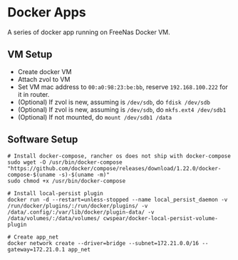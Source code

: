 # Docker Apps

A series of docker app running on FreeNas Docker VM.

## VM Setup

- Create docker VM
- Attach zvol to VM
- Set VM mac address to `00:a0:98:23:be:bb`, reserve `192.168.100.222` for it in router.
- (Optional) If zvol is new, assuming is `/dev/sdb`, do `fdisk /dev/sdb`
- (Optional) If zvol is new, assuming is `/dev/sdb`, do `mkfs.ext4 /dev/sdb1`
- (Optional) If not mounted, do `mount /dev/sdb1 /data`

## Software Setup

```
# Install docker-compose, rancher os does not ship with docker-compose
sudo wget -O /usr/bin/docker-compose "https://github.com/docker/compose/releases/download/1.22.0/docker-compose-$(uname -s)-$(uname -m)"
sudo chmod +x /usr/bin/docker-compose

# Install local-persist plugin
docker run -d --restart=unless-stopped --name local_persist_daemon -v /run/docker/plugins/:/run/docker/plugins/ -v /data/.config/:/var/lib/docker/plugin-data/ -v /data/volumes/:/data/volumes/ cwspear/docker-local-persist-volume-plugin

# Create app_net
docker network create --driver=bridge --subnet=172.21.0.0/16 --gateway=172.21.0.1 app_net
```